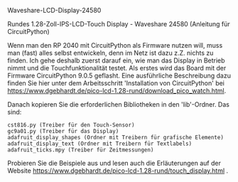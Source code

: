 Waveshare-LCD-Display-24580

Rundes 1.28-Zoll-IPS-LCD-Touch Display - Waveshare 24580 
(Anleitung für CircuitPython)

Wenn man den RP 2040 mit CircuitPython als Firmware nutzen will, muss man (fast) alles selbst entwickeln, denn im Netz ist dazu z.Z. nichts zu finden. Ich gehe deshalb zuerst darauf ein, wie man das Display in Betrieb nimmt und die Touchfunktionalität testet. Als erstes wird das Board mit der Firmware CircuitPython 9.0.5 geflasht. Eine ausführliche Beschreibung dazu finden Sie hier unter dem Arbeitsschritt 'Installation von CircuitPython' bei https://www.dgebhardt.de/pico-lcd-1.28-rund/download_pico_watch.html.

Danach kopieren Sie die erforderlichen Bibliotheken in den 'lib'-Ordner. Das sind:

    cst816.py (Treiber für den Touch-Sensor)
    gc9a01.py (Treiber für das Display)
    adafruit_display_shapes (Ordner mit Treibern für grafische Elemente)
    adafruit_display_text (Ordner mit Treibern für Textlabels)
    adafruit_ticks.mpy (Treiber für Zeitmessungen)

Probieren Sie die Beispiele aus und lesen auch die Erläuterungen auf der Website https://www.dgebhardt.de/pico-lcd-1.28-rund/touch_display.html .
